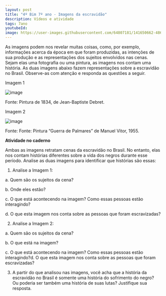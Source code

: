 ```yaml
---
layout: post
title: "4º Bim 7º ano - Imagens da escravidão"
description: Vídeos e atividade
tags: 7ano
youtubeId: 
image: https://user-images.githubusercontent.com/64807181/141650662-4862d418-0c87-45bd-9e8f-75e1f193b986.png
---
```


As imagens podem nos revelar muitas coisas, como, por exemplo, informações acerca da época em que foram produzidas, as intenções de sua produção e as representações dos sujeitos envolvidos nas cenas. Sejam elas uma fotografia ou uma pintura, as imagens nos contam uma história.
As duas imagens abaixo fazem representações sobre a escravidão no Brasil. Observe-as com atenção e responda as questões a seguir.

Imagem 1

![image](https://user-images.githubusercontent.com/64807181/141650662-4862d418-0c87-45bd-9e8f-75e1f193b986.png)

Fonte: Pintura de 1834, de Jean-Baptiste Debret.

Imagem 2

![image](https://user-images.githubusercontent.com/64807181/141650670-5fa5a6fc-ca27-4a97-810b-c5a3ca30c485.png)

Fonte: Fonte: Pintura “Guerra de Palmares” de Manuel Vitor, 1955.

**Atividade no caderno**

Ambas as imagens retratam cenas da escravidão no Brasil. No entanto, elas nos contam histórias diferentes sobre a vida dos negros durante esse período. Analise as duas imagens para identificar que histórias são essas:

1. Analise a Imagem 1:

a. Quem são os sujeitos da cena?

b. Onde eles estão?

c. O que está acontecendo na imagem? Como essas pessoas estão interagindo?

d. O que esta imagem nos conta sobre as pessoas que foram escravizadas?

2. Analise a Imagem 2:

a. Quem são os sujeitos da cena?

b. O que está na imagem?

c. O que está acontecendo na imagem? Como essas pessoas estão interagindo?d. O que esta imagem nos conta sobre as pessoas que foram escravizadas?
    
3. A partir do que analisou nas imagens, você acha que a história da escravidão no Brasil é somente uma história do sofrimento do negro? Ou poderia ser também uma história de suas lutas? Justifique sua resposta.
